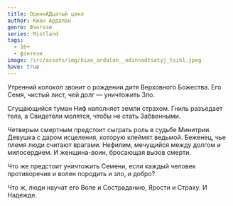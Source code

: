 ```yaml
---
title: ОдиннАДцатый цикл
author: Киан Ардалан
genre: Фэнтези
series: Mistland
tags:
  - 16+
  - фэнтези
image: /src/assets/img/kian_ardalan__odinnadtsatyj_tsikl.jpeg
have: true
---
```

Утренний колокол звонит о рождении дитя Верховного Божества. Его Семя, чистый лист, чей долг — уничтожить Зло.

Сгущающийся туман Ниф наполняет земли страхом. Гниль разъедает тела, а Свидетели молятся, чтобы не стать Забвенными.

Четверым смертным предстоит сыграть роль в судьбе Минитрии. Девушка с даром исцеления, которую клеймят ведьмой. Беженец, чье племя люди считают врагами. Нефилим, мечущийся между долгом и милосердием. И женщина-воин, бросающая вызов смерти.

Что же предстоит уничтожить Семени, если каждый человек противоречив и волен породить и зло, и добро?

Что ж, люди научат его Воле и Состраданию, Ярости и Страху. И Надежде.
